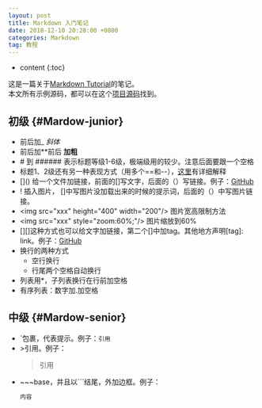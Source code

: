 ```yaml
---
layout: post
title: Markdown 入门笔记
date: 2018-12-10 20:28:00 +0800
categories: Markdown
tag: 教程
---
```

* content
{:toc}


这是一篇关于[Markdown Tutorial](https://www.markdowntutorial.com/)的笔记。  
本文所有示例源码，都可以在这个[项目源码](https://github.com/hqglichao/hqglichao.github.io)找到。  

初级                       {#Mardow-junior}
------------------------------------------

* 前后加_ _斜体_ 
* 前后加\**前后 **加粗**
* \# 到 \###### 表示标题等级1-6级，极端级用的较少。注意后面要跟一个空格
* 标题1、2级还有另一种表现方式（用多个==和--），[这里](https://wastemobile.gitbooks.io/gitbook-chinese/content/format/markdown.html)有详细解释
* \[]() 给一个文件加链接，前面的\[]写文字，后面的（）写链接。例子：[GitHub](https:\\www.github.com)
* \![]() 插入图片， \[]中写图片没加载出来的时候的提示词，后面的（）中写图片链接。
* \<img src="xxx" height="400" width="200"/\>  图片宽高限制方法
* \<img src="xxx" style="zoom:60%;"/\> 图片缩放到60%
* \[]\[]这种方式也可以给文字加链接，第二个\[]中加tag。其他地方声明\[tag]: link。例子：[GitHub][linkName]
* 换行的两种方式
  * 空行换行
  * 行尾两个空格自动换行
* 列表用\*，子列表换行在行前加空格
* 有序列表：数字加.加空格

[linkName]: https:\\\\www.github.com



中级                     {#Mardow-senior}
------------------------------------------

* \`包裹，代表提示。例子：`引用`
* \>引用。例子：
  >引用
* \~~~base，并且以```结尾，外加边框。例子：
  ~~~bash
  内容
  ~~~
